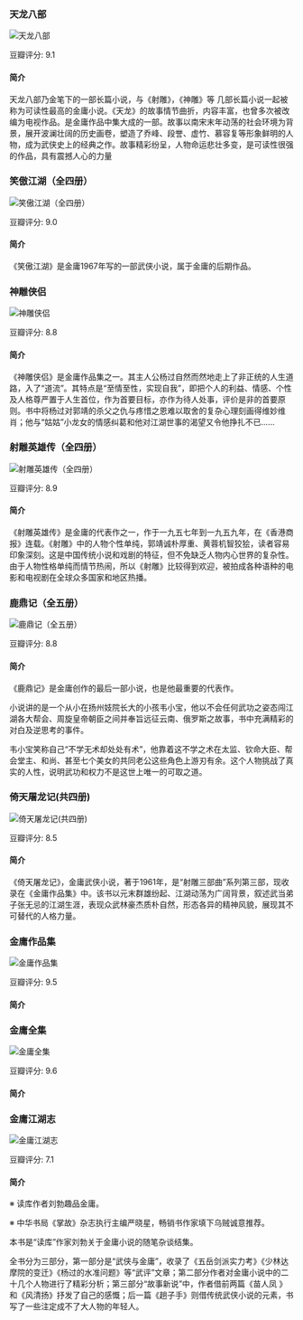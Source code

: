 

### 天龙八部

![天龙八部](https://img1.doubanio.com/view/subject/l/public/s23632058.jpg)

豆瓣评分: 9.1

#### 简介

天龙八部乃金笔下的一部长篇小说，与《射雕》，《神雕》等 几部长篇小说一起被称为可读性最高的金庸小说。《天龙》的故事情节曲折，内容丰富，也曾多次被改编为电视作品。是金庸作品中集大成的一部。故事以南宋末年动荡的社会环境为背景，展开波澜壮阔的历史画卷，塑造了乔峰、段誉、虚竹、慕容复等形象鲜明的人物，成为武侠史上的经典之作。故事精彩纷呈，人物命运悲壮多变，是可读性很强的作品，具有震撼人心的力量



### 笑傲江湖（全四册）

![笑傲江湖（全四册）](https://img3.doubanio.com/view/subject/l/public/s2157335.jpg)

豆瓣评分: 9.0

#### 简介

《笑傲江湖》是金庸1967年写的一部武侠小说，属于金庸的后期作品。



### 神雕侠侣

![神雕侠侣](https://img3.doubanio.com/view/subject/l/public/s26018916.jpg)

豆瓣评分: 8.8

#### 简介

《神雕侠侣》是金庸作品集之一。其主人公杨过自然而然地走上了非正统的人生道路，入了“道流”。其特点是“至情至性，实现自我”，即把个人的利益、情感、个性及人格尊严置于人生首位，作为首要目标，亦作为待人处事，评价是非的首要原则。书中将杨过对郭靖的杀父之仇与疼惜之恩难以取舍的复杂心理刻画得维妙维肖；他与“姑姑”小龙女的情感纠葛和他对江湖世事的渴望又令他挣扎不已……



### 射雕英雄传（全四册）

![射雕英雄传（全四册）](https://img3.doubanio.com/view/subject/l/public/s2157336.jpg)

豆瓣评分: 8.9

#### 简介

《射雕英雄传》是金庸的代表作之一，作于一九五七年到一九五九年，在《香港商报》连载。《射雕》中的人物个性单纯，郭靖诚朴厚重、黄蓉机智狡狯，读者容易印象深刻。这是中国传统小说和戏剧的特征，但不免缺乏人物内心世界的复杂性。由于人物性格单纯而情节热闹，所以《射雕》比较得到欢迎，被拍成各种语种的电影和电视剧在全球众多国家和地区热播。



### 鹿鼎记（全五册）

![鹿鼎记（全五册）](https://img3.doubanio.com/view/subject/l/public/s3134040.jpg)

豆瓣评分: 8.8

#### 简介

《鹿鼎记》是金庸创作的最后一部小说，也是他最重要的代表作。

小说讲的是一个从小在扬州妓院长大的小孩韦小宝，他以不会任何武功之姿态闯江湖各大帮会、周旋皇帝朝臣之间并奉旨远征云南、俄罗斯之故事，书中充满精彩的对白及逆思考的事件。

韦小宝笑称自己“不学无术却处处有术”，他靠着这不学之术在太监、钦命大臣、帮会堂主、和尚、甚至七个美女的共同老公这些角色上游刃有余。这个人物挑战了真实的人性，说明武功和权力不是这世上唯一的可取之道。



### 倚天屠龙记(共四册)

![倚天屠龙记(共四册)](https://img1.doubanio.com/view/subject/l/public/s1829709.jpg)

豆瓣评分: 8.5

#### 简介

《倚天屠龙记》，金庸武侠小说，著于1961年，是“射雕三部曲”系列第三部，现收录在《金庸作品集》中。该书以元末群雄纷起、江湖动荡为广阔背景，叙述武当弟子张无忌的江湖生涯，表现众武林豪杰质朴自然，形态各异的精神风貌，展现其不可替代的人格力量。



### 金庸作品集

![金庸作品集](https://img3.doubanio.com/view/subject/l/public/s2834105.jpg)

豆瓣评分: 9.5

#### 简介





### 金庸全集

![金庸全集](https://img3.doubanio.com/view/subject/l/public/s3657325.jpg)

豆瓣评分: 9.6

#### 简介





### 金庸江湖志

![金庸江湖志](https://img1.doubanio.com/view/subject/l/public/s29802847.jpg)

豆瓣评分: 7.1

#### 简介

※ 读库作者刘勃趣品金庸。

※ 中华书局《掌故》杂志执行主编严晓星，畅销书作家填下乌贼诚意推荐。

本书是“读库”作家刘勃关于金庸小说的随笔杂谈结集。

全书分为三部分，第一部分是“武侠与金庸”，收录了《五岳剑派实力考》《少林达摩院的变迁》《杨过的水准问题》等“武评”文章；第二部分作者对金庸小说中的二十几个人物进行了精彩分析；第三部分“故事新说”中，作者借前两篇《苗人凤 》和《风清扬》抒发了自己的感慨；后一篇《趟子手》则借传统武侠小说的元素，书写了一些注定成不了大人物的年轻人。




